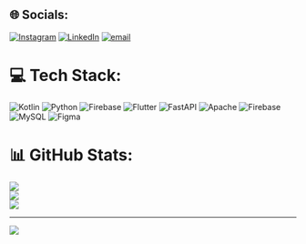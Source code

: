 ## 🌐 Socials:
[![Instagram](https://img.shields.io/badge/Instagram-%23E4405F.svg?logo=Instagram&logoColor=white)](https://instagram.com/@adealrizal99) [![LinkedIn](https://img.shields.io/badge/LinkedIn-%230077B5.svg?logo=linkedin&logoColor=white)](https://www.linkedin.com/in/ade-alrizal-715899345?utm_source=share&utm_campaign=share_via&utm_content=profile&utm_medium=ios_app) [![email](https://img.shields.io/badge/Email-D14836?logo=gmail&logoColor=white)](mailto:adealrizal19@gmail.com) 

# 💻 Tech Stack:
![Kotlin](https://img.shields.io/badge/kotlin-%237F52FF.svg?style=for-the-badge&logo=kotlin&logoColor=white) ![Python](https://img.shields.io/badge/python-3670A0?style=for-the-badge&logo=python&logoColor=ffdd54) ![Firebase](https://img.shields.io/badge/firebase-%23039BE5.svg?style=for-the-badge&logo=firebase) ![Flutter](https://img.shields.io/badge/Flutter-%2302569B.svg?style=for-the-badge&logo=Flutter&logoColor=white) ![FastAPI](https://img.shields.io/badge/FastAPI-005571?style=for-the-badge&logo=fastapi) ![Apache](https://img.shields.io/badge/apache-%23D42029.svg?style=for-the-badge&logo=apache&logoColor=white) ![Firebase](https://img.shields.io/badge/firebase-a08021?style=for-the-badge&logo=firebase&logoColor=ffcd34) ![MySQL](https://img.shields.io/badge/mysql-4479A1.svg?style=for-the-badge&logo=mysql&logoColor=white) ![Figma](https://img.shields.io/badge/figma-%23F24E1E.svg?style=for-the-badge&logo=figma&logoColor=white)
# 📊 GitHub Stats:
![](https://github-readme-stats.vercel.app/api?username=AdeAl29&theme=dark&hide_border=false&include_all_commits=true&count_private=true)<br/>
![](https://nirzak-streak-stats.vercel.app/?user=AdeAl29&theme=dark&hide_border=false)<br/>
![](https://github-readme-stats.vercel.app/api/top-langs/?username=AdeAl29&theme=dark&hide_border=false&include_all_commits=true&count_private=true&layout=compact)

---
[![](https://visitcount.itsvg.in/api?id=AdeAl29&icon=0&color=0)](https://visitcount.itsvg.in)

<!-- Proudly created with GPRM ( https://gprm.itsvg.in ) -->
